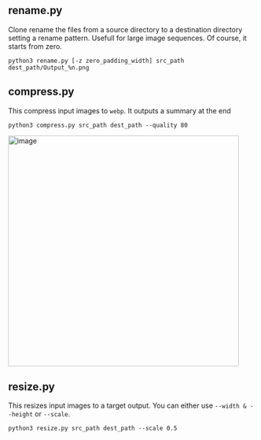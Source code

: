 ## rename.py
Clone rename the files from a source directory to a destination directory setting a rename pattern. Usefull for large image sequences. Of course, it starts from zero.

```python3 rename.py [-z zero_padding_width] src_path dest_path/Output_%n.png```

## compress.py
This compress input images to `webp`. It outputs a summary at the end

```python3 compress.py src_path dest_path --quality 80```

<img width="469" alt="image" src="https://github.com/basementstudio/scripts/assets/43894343/b01eecee-38cc-4d5f-b18c-375bede7b619">

## resize.py
This resizes input images to a target output. You can either use `--width & --height` or `--scale`.

```python3 resize.py src_path dest_path --scale 0.5```
